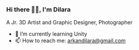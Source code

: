 ### Hi there 👋🏻, I'm Dilara
A Jr. 3D Artist and Graphic Designer, Photographer

- 🌱 I’m currently learning Unity
- 📫 How to reach me: arkandilara@gmail.com
